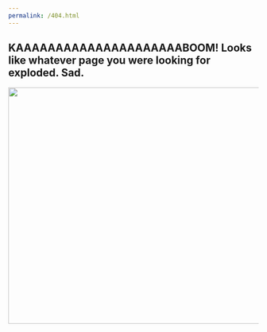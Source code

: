 ```yaml
---
permalink: /404.html
---
```


## KAAAAAAAAAAAAAAAAAAAAABOOM! Looks like whatever page you were looking for exploded. Sad.

<img src="/assets/images/charjulia.png"
style="width:6.6875in;height:4.94792in" />